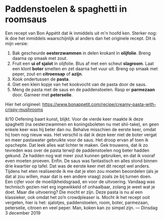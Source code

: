 # Paddenstoelen & spaghetti in roomsaus

Een recept van Bon Appétit dat ik inmiddels uit m'n hoofd ken. Sterker nog: ik doe het inmiddels waarschijnlijk al anders dan het originele recept. Dit is mijn versie:

1. Bak gescheurde **oesterzwammen** in delen krokant in **olijfolie**. Breng daarna op smaak met zout.
2. Fruit een **ui of sjalot** in olijfolie. Blus af met een scheut **slagroom**. Laat een klont **boter** smelten en zet daarna het vuur uit. Breng op smaak met peper, zout en **citroensap** of **azijn**.
3. Kook ondertussen de **pasta**.
4. Giet een klein kopje van het kookvocht van de pasta door de saus.
5. Meng de pasta met de saus en de paddenstoelen. Rasp er **parmezaan** door. Garneer met **peterselie**.

Hier het origineel: https://www.bonappetit.com/recipe/creamy-pasta-with-crispy-mushrooms




8/10
Oefening baart kunst, blijkt. Voor de vierde keer maakte ik deze spaghetti (na oesterzwammen en koningsboleten nu met shii-take), en geen enkele keer was hij beter dan nu. Behalve misschien de eerste keer, omdat hij toen nog nieuw was. Het verschil is dat ik deze keer niet de boter vergat en meer pastawater gebruikte voor de saus. Het droop ervan af toen ik opschepte. Dat leek alles wat lichter te maken. Gek trouwens, dat ik zo tevreden was over de pasta terwijl de paddenstoelen nog beter hadden gekund. Ze hadden nog wat meer zout kunnen gebruiken, en dat ik vooraf even moeten proeven. Enfin. De saus was fantastisch en alles stond binnen drie kwartier op tafel. Dat was de eerste keer met dit recept wel anders. Tijdens het eten realiseerde ik me dat je eten zou moeten beoordelen (als je dat al zou willen, maar dat is een andere vraag) zoals ze bij turnen doen. Een cijfer voor de moeilijkheidsgraad, en voor de uitvoering. Vandaag was technisch gezien niet erg ingewikkeld of onhaalbaar, zolang je weet wat je doet. Maar die uitvoering? Die mocht er zijn. Deze pasta is nu al een klassieker, ook omdat het zo’n crowdpleaser is. Mocht ik het recept ooit vergeten, hier is het: sjalotjes, paddenstoelen, room, boter, parmezaan, peterselie, citroen en veel peper. Man, koken kan zo simpel zijn.
— Dinsdag 3 december 2019